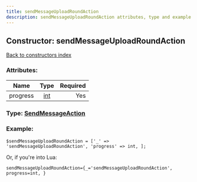```yaml
---
title: sendMessageUploadRoundAction
description: sendMessageUploadRoundAction attributes, type and example
---
```

## Constructor: sendMessageUploadRoundAction  
[Back to constructors index](index.md)



### Attributes:

| Name     |    Type       | Required |
|----------|:-------------:|---------:|
|progress|[int](../types/int.md) | Yes|



### Type: [SendMessageAction](../types/SendMessageAction.md)


### Example:

```
$sendMessageUploadRoundAction = ['_' => 'sendMessageUploadRoundAction', 'progress' => int, ];
```  

Or, if you're into Lua:  


```
sendMessageUploadRoundAction={_='sendMessageUploadRoundAction', progress=int, }

```


